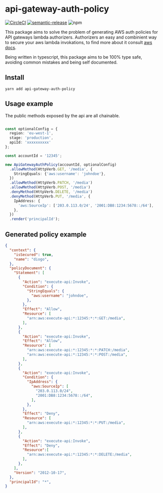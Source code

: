 # api-gateway-auth-policy

[![CircleCI](https://circleci.com/gh/diogofcunha/api-gateway-auth-policy.svg?style=svg)](https://circleci.com/gh/diogofcunha/api-gateway-auth-policy)
[![semantic-release](https://img.shields.io/badge/%20%20%F0%9F%93%A6%F0%9F%9A%80-semantic--release-e10079.svg)](https://github.com/semantic-release/semantic-release)
![npm](https://img.shields.io/npm/v/api-gateway-auth-policy)

 This package aims to solve the problem of generating AWS auth policies for API gateways lambda authorizers.
 Authorizers an easy and combinient way to secure your aws lambda invokations, to find more about it consult [aws docs](https://docs.aws.amazon.com/apigateway/latest/developerguide/apigateway-use-lambda-authorizer.html).
 
 Being written in typescript, this package aims to be 100% type safe, avoiding common mistakes and being self documented.


## Install

```shell
yarn add api-gateway-auth-policy
```

## Usage example
The public methods exposed by the api are all chainable.

```typescript

const optionalConfig = {
  region: 'eu-west-1',
  stage: 'production',
  apiId: 'xxxxxxxxxx'
};

const accountId = '12345';

new ApiGatewayAuthPolicy(accountId, optionalConfig)
  .allowMethod(HttpVerb.GET, '/media', {
    StringEquals: {'aws:username': 'johndoe'},
  })
  .allowMethod(HttpVerb.PATCH, '/media')
  .allowMethod(HttpVerb.POST, '/media')
  .denyMethod(HttpVerb.DELETE, '/media')
  .denyMethod(HttpVerb.PUT, '/media', {
    IpAddress: {
      'aws:SourceIp': ['203.0.113.0/24', '2001:DB8:1234:5678::/64'],
    },
  })
  .render('principalId');
```

## Generated policy example

```json
{
  "context": {
    "isSecured": true,
    "name": "diogo",
  },
  "policyDocument": {
    "Statement": [
      {
        "Action": "execute-api:Invoke",
        "Condition": {
          "StringEquals": {
            "aws:username": "johndoe",
          },
        },
        "Effect": "Allow",
        "Resource": [
          "arn:aws:execute-api:*:12345:*:*:GET:/media",
        ],
      },
      {
        "Action": "execute-api:Invoke",
        "Effect": "Allow",
        "Resource": [
          "arn:aws:execute-api:*:12345:*:*:PATCH:/media",
          "arn:aws:execute-api:*:12345:*:*:POST:/media",
        ],
      },
      {
        "Action": "execute-api:Invoke",
        "Condition": {
          "IpAddress": {
            "aws:SourceIp": [
              "203.0.113.0/24",
              "2001:DB8:1234:5678::/64",
            ],
          },
        },
        "Effect": "Deny",
        "Resource": [
          "arn:aws:execute-api:*:12345:*:*:PUT:/media",
        ],
      },
      {
        "Action": "execute-api:Invoke",
        "Effect": "Deny",
        "Resource":[
          "arn:aws:execute-api:*:12345:*:*:DELETE:/media",
        ],
      },
    ],
    "Version": "2012-10-17",
  },
  "principalId": "*",
}
```
